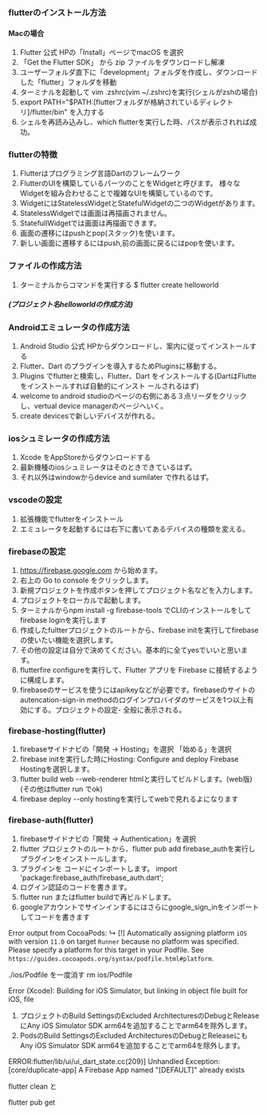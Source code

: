 ### flutterのインストール方法
#### Macの場合
1. Flutter 公式 HPの「Install」ページでmacOS を選択
2. 「Get the Flutter SDK」 から zip ファイルをダウンロードし解凍
3.  ユーザーフォルダ直下に「development」フォルダを作成し、ダウンロードした「flutter」フォルダを移動
4. ターミナルを起動して vim .zshrc(vim ~/.zshrc)を実行(シェルがzshの場合)
5. export PATH="$PATH:[flutterフォルダが格納されているディレクトリ]/flutter/bin" を入力する
6. シェルを再読み込みし、which flutterを実行した時、パスが表示されれば成功。
### flutterの特徴
1. Flutterはプログラミング言語Dartのフレームワーク
2. FlutterのUIを構築しているパーツのことをWidgetと呼びます。
様々なWidgetを組み合わせることで複雑なUIを構築しているのです。
3. WidgetにはStatelessWidgetとStatefulWidgetの二つのWidgetがあります。
4. StatelessWidgetでは画面は再描画されません。
5. StatefullWidgetでは画面は再描画できます。
6. 画面の遷移にはpushとpop(スタック)を使います。
7. 新しい画面に遷移するにはpush,前の画面に戻るにはpopを使います。


### ファイルの作成方法
1. ターミナルからコマンドを実行する
$ flutter create helloworld
#####    (プロジェクト名helloworldの作成方法)
### Androidエミュレータの作成方法
1. Android Studio 公式 HPからダウンロードし、案内に従ってインストールする
2. Flutter、Dart のプラグインを導入するためPluginsに移動する。
3. Plugins でflutterと検索し、Flutter、Dart をインストールする(DartはFlutteをインストールすれば自動的にインスト ールされるはず)
4. welcome to android studioのページの右側にある３点リーダをクリックし、vertual device managerのページへいく。
5. create devicesで新しいデバイスが作れる。
### iosシュミレータの作成方法
1. Xcode をAppStoreからダウンロードする
2. 最新機種のiosシュミレータはそのときできているはず。
3. それ以外はwindowからdevice and sumilater で作れるはず。
### vscodeの設定
1. 拡張機能でflutterをインストール
2. エミュレータを起動するには右下に書いてあるデバイスの種類を変える。
### firebaseの設定
1. https://firebase.google.com から始めます。
2. 右上の Go to console をクリックします。
3. 新規プロジェクトを作成ボタンを押してプロジェクト名などを入力します。
4. プロジェクトをローカルで起動します。
5. ターミナルからnpm install -g firebase-tools でCLIのインストールをしてfirebase loginを実行します
6. 作成したfultterプロジェクトのルートから、firebase initを実行してfirebaseの使いたい機能を選択します。
7. その他の設定は自分で決めてください。基本的に全てyesでいいと思います。
8. flutterfire configureを実行して、Flutter アプリを Firebase に接続するように構成します。
9. firebaseのサービスを使うにはapikeyなどが必要です。firebaseのサイトのautencation-sign-in methodのログインプロバイダのサービスを1つ以上有効にする。プロジェクトの設定- 全般に表示される。
### firebase-hosting(flutter)
1. firebaseサイドナビの「開発 → Hosting」を選択
「始める」を選択
2. firebase initを実行した時にHosting: Configure and deploy Firebase Hostingを選択します。
3. flutter build web --web-renderer htmlと実行してビルドします。(web版)
(その他はflutter run でok)
4. firebase deploy --only hostingを実行してwebで見れるよになります
### firebase-auth(flutter)
1. firebaseサイドナビの「開発 → Authentication」を選択
2. flutter プロジェクトのルートから、flutter pub add firebase_authを実行しプラグインをインストールします。
3. プラグインを コードにインポートします。
import 'package:firebase_auth/firebase_auth.dart';
4. ログイン認証のコードを書きます。
5. flutter run またはflutter buildで再ビルドします。
6. googleアカウントでサインインするにはさらにgoogle_sign_inをインポートしてコードを書きます


Error output from CocoaPods: ↳ [!] Automatically assigning platform `iOS` with version `11.0` on target `Runner` because no platform was specified. Please specify a platform for this target in your Podfile. See `https://guides.cocoapods.org/syntax/podfile.html#platform`.

./ios/Podfile を一度消す rm ios/Podfile

Error (Xcode): Building for iOS Simulator, but linking in object file built for iOS, file

1. プロジェクトのBuild SettingsのExcluded ArchitecturesのDebugとReleaseにAny iOS Simulator SDK arm64を追加することでarm64を除外します。
2. PodsのBuild SettingsのExcluded ArchitecturesのDebugとReleaseにもAny iOS Simulator SDK arm64を追加することでarm64を除外します。

ERROR:flutter/lib/ui/ui_dart_state.cc(209)] Unhandled Exception: [core/duplicate-app] A Firebase App named "[DEFAULT]" already exists

flutter clean
と

flutter pub get